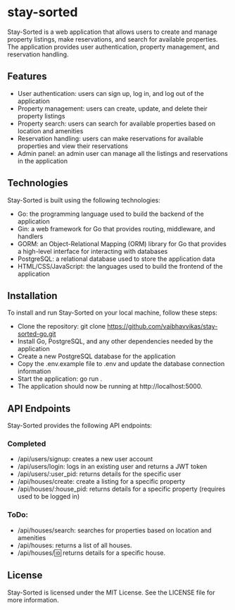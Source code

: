 # stay-sorted

Stay-Sorted is a web application that allows users to create and manage property listings, make reservations, and search for available properties. The application provides user authentication, property management, and reservation handling.

## Features
- User authentication: users can sign up, log in, and log out of the application
- Property management: users can create, update, and delete their property listings
- Property search: users can search for available properties based on location and amenities
- Reservation handling: users can make reservations for available properties and view their reservations
- Admin panel: an admin user can manage all the listings and reservations in the application

## Technologies
Stay-Sorted is built using the following technologies:
- Go: the programming language used to build the backend of the application
- Gin: a web framework for Go that provides routing, middleware, and handlers
- GORM: an Object-Relational Mapping (ORM) library for Go that provides a high-level interface for interacting with databases
- PostgreSQL: a relational database used to store the application data
- HTML/CSS/JavaScript: the languages used to build the frontend of the application

## Installation
To install and run Stay-Sorted on your local machine, follow these steps:

- Clone the repository: git clone https://github.com/vaibhavvikas/stay-sorted-go.git
- Install Go, PostgreSQL, and any other dependencies needed by the application
- Create a new PostgreSQL database for the application
- Copy the .env.example file to .env and update the database connection information
- Start the application: go run .
- The application should now be running at http://localhost:5000.

## API Endpoints
Stay-Sorted provides the following API endpoints:

### Completed
- /api/users/signup: creates a new user account
- /api/users/login: logs in an existing user and returns a JWT token
- /api/users/:user_pid: returns details for the specific user
- /api/houses/create: create a listing for a specific property
- /api/houses/:house_pid: returns details for a specific property (requires used to be logged in)

### ToDo:
- /api/houses/search: searches for properties based on location and amenities
- /api/houses: returns a list of all houses.
- /api/houses/:id: returns details for a specific house.

## License
Stay-Sorted is licensed under the MIT License. See the LICENSE file for more information.
